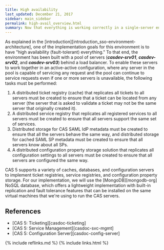 ```yaml
---
title: High availability
last_updated: December 21, 2017
sidebar: main_sidebar
permalink: high-avail_overview.html
summary: Now that everything is working correctly in a single-server environment, the steps to enable multiple servers to operate in a pooled configuration can be performed.
---
```


As explained in the [introduction][introduction_sso-environment-architecture], one of the implementation goals for this environment is to have "high availability (fault-tolerant) everything." To that end, the environment has been built with a pool of servers (***casdev-srv01***, ***casdev-srv02***, and ***casdev-srv03***) behind a load balancer. To enable these servers to work together in an active-active configuration, where any server in the pool is capable of servicing any request and the pool can continue to service requests even if one or more servers is unavailable, the following tasks must be performed:

1. A distributed ticket registry (cache) that replicates all tickets to all servers must be created to ensure that a ticket can be located from any server (the server that is asked to validate a ticket may not be the same server that originally created it).
2. A distributed service registry that replicates all registered services to all servers must be created to ensure that all servers support the same set of services.
3. Distributed storage for CAS SAML IdP metadata must be created to ensure that all the servers behave the same way, and distributed storage for cached SAML SP metadata must be created to ensure that all servers know about all SPs.
4. A distributed configuration property storage solution that replicates all configuration settings to all servers must be created to ensure that all servers are configured the same way.

CAS 5 supports a variety of caches, databases, and configuration servers to implement ticket registries, service registries, and configuration property storage. For our implementation, we will use the [MongoDB][mongodb-org] NoSQL database, which offers a lightweight implementation with built-in replication and fault tolerance features that can be installed on the same virtual machines that we're using to run the CAS servers.

## References

* [CAS 5: Ticketing][casdoc-ticketing]
* [CAS 5: Service Management][casdoc-svc-mgmt]
* [CAS 5: Configuration Server][casdoc-config-server]

{% include reflinks.md %}
{% include links.html %}

